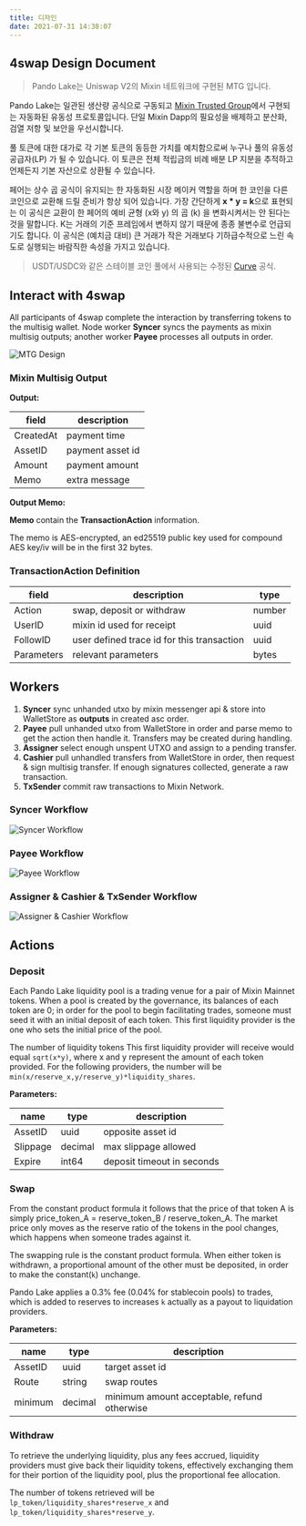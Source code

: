 ```yaml
---
title: 디자인
date: 2021-07-31 14:38:07
---
```


## 4swap Design Document

> Pando Lake는 Uniswap V2의 Mixin 네트워크에 구현된 MTG 입니다.

Pando Lake는 일관된 생산량 공식으로 구동되고 [Mixin Trusted Group](https://developers.mixin.one/docs/mainnet/mtg/overview)에서 구현되는 자동화된 유동성 프로토콜입니다. 단일 Mixin Dapp의 필요성을 배제하고 분산화, 검열 저항 및 보안을 우선시합니다.

풀 토큰에 대한 대가로 각 기본 토큰의 동등한 가치를 예치함으로써 누구나 풀의 유동성 공급자(LP) 가 될 수 있습니다. 이 토큰은 전체 적립금의 비례 배분 LP 지분을 추적하고 언제든지 기본 자산으로 상환될 수 있습니다.

페어는 상수 곱 공식이 유지되는 한 자동화된 시장 메이커 역할을 하며 한 코인을 다른 코인으로 교환해 드릴 준비가 항상 되어 있습니다. 가장 간단하게 **x * y = k**으로 표현되는 이 공식은 교환이 한 페어의 예비 균형 (x와 y) 의 곱 (k) 을 변화시켜서는 안 된다는 것을 말합니다. K는 거래의 기준 프레임에서 변하지 않기 때문에 종종 불변수로 언급되기도 합니다. 이 공식은 (예치금 대비) 큰 거래가 작은 거래보다 기하급수적으로 느린 속도로 실행되는 바람직한 속성을 가지고 있습니다.

> USDT/USDC와 같은 스테이블 코인 풀에서 사용되는 수정된 [Curve](https://curve.fi) 공식.

## Interact with 4swap

All participants of 4swap complete the interaction by transferring tokens to the multisig wallet. Node worker **Syncer** syncs the payments as mixin multisig outputs; another worker **Payee** processes all outputs in order.

![MTG Design](assets/mtg_design.png)

### Mixin Multisig Output

**Output:**

| field     | description      |
| --------- | ---------------- |
| CreatedAt | payment time     |
| AssetID   | payment asset id |
| Amount    | payment amount   |
| Memo      | extra message    |

**Output Memo:**

**Memo** contain the **TransactionAction** information.

The memo is AES-encrypted, an ed25519 public key used for compound AES key/iv will be in the first 32 bytes.

### TransactionAction Definition

| field      | description                                | type   |
| ---------- | ------------------------------------------ | ------ |
| Action     | swap, deposit or withdraw                  | number |
| UserID     | mixin id used for receipt                  | uuid   |
| FollowID   | user defined trace id for this transaction | uuid   |
| Parameters | relevant parameters                        | bytes  |

## Workers

1. **Syncer** sync unhanded utxo by mixin messenger api & store into WalletStore as **outputs** in created asc order.
2. **Payee** pull unhanded utxo from WalletStore in order and parse memo to get the action then handle it. Transfers may be created during handling.
3. **Assigner** select enough unspent UTXO and assign to a pending transfer.
4. **Cashier** pull unhandled transfers from WalletStore in order, then request & sign multisig transfer. If enough signatures collected, generate a raw transaction.
5. **TxSender** commit raw transactions to Mixin Network.

### Syncer Workflow

![Syncer Workflow](assets/pando-syncer.png)

### Payee Workflow

![Payee Workflow](assets/pando-payee.png)

### Assigner & Cashier & TxSender Workflow

![Assigner & Cashier Workflow](assets/pando-cashier.png)

## Actions

### Deposit

Each Pando Lake liquidity pool is a trading venue for a pair of Mixin Mainnet tokens. When a pool is created by the governance, its balances of each token are 0; in order for the pool to begin facilitating trades, someone must seed it with an initial deposit of each token. This first liquidity provider is the one who sets the initial price of the pool.

The number of liquidity tokens This first liquidity provider will receive would equal `sqrt(x*y)`, where x and y represent the amount of each token provided. For the following providers, the number will be `min(x/reserve_x,y/reserve_y)*liquidity_shares`.

**Parameters:**

| name     | type    | description                |
| -------- | ------- | -------------------------- |
| AssetID  | uuid    | opposite asset id          |
| Slippage | decimal | max slippage allowed       |
| Expire   | int64   | deposit timeout in seconds |

### Swap

From the constant product formula it follows that the price of that token A is simply price_token_A = reserve_token_B / reserve_token_A. The market price only moves as the reserve ratio of the tokens in the pool changes, which happens when someone trades against it.

The swapping rule is the constant product formula. When either token is withdrawn, a proportional amount of the other must be deposited, in order to make the constant(`k`) unchange.

Pando Lake applies a 0.3% fee (0.04% for stablecoin pools) to trades, which is added to reserves to increases `k` actually as a payout to liquidation providers.

**Parameters:**

| name    | type    | description                                 |
| ------- | ------- | ------------------------------------------- |
| AssetID | uuid    | target asset id                             |
| Route   | string  | swap routes                                 |
| minimum | decimal | minimum amount acceptable, refund otherwise |

### Withdraw

To retrieve the underlying liquidity, plus any fees accrued, liquidity providers must give back their liquidity tokens, effectively exchanging them for their portion of the liquidity pool, plus the proportional fee allocation.

The number of tokens retrieved will be `lp_token/liquidity_shares*reserve_x` and `lp_token/liquidity_shares*reserve_y`.
